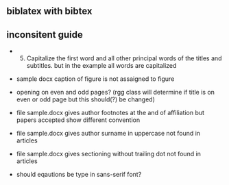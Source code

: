 ## biblatex with bibtex

inconsitent guide
---
 * 5. Capitalize the first word and all other principal words of the titles and subtitles.
   but in the example all words are capitalized
 
 * sample docx
   caption of figure is not assaigned to figure

 * opening on even and odd pages?
   (rgg class will determine if title is on even or odd page but this should(?) be changed)

 * file sample.docx gives author footnotes at the and of affiliation
   but papers accepted show different convention

 * file sample.docx gives author surname in uppercase
   not found in articles

 * file sample.docx gives sectioning without trailing dot
   not found in articles
 
 * should eqautions be type in sans-serif font?
  
